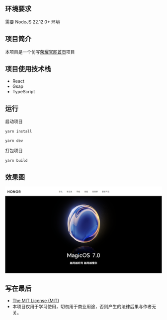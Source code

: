 ## 环境要求

需要 NodeJS 22.12.0+ 环境

## 项目简介

本项目是一个仿写[荣耀官网首页](https://xieyufei.com/2023/04/14/GSAP-Practise.html)项目

## 项目使用技术栈

* React
* Gsap
* TypeScript

## 运行

启动项目

```
yarn install
```

```
yarn dev
```

打包项目

```
yarn build
```

## 效果图

![](./preview/home.png)

## 写在最后

* [The MIT License (MIT)](https://github.com/xlz122/gsap-honor/blob/master/LICENSE)
* 本项目仅用于学习使用，切勿用于商业用途，否则产生的法律后果与作者无关。
